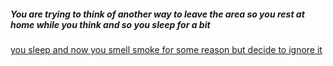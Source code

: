 ##### You are trying to think of another way to leave the area so you rest at home while you think and so you sleep for a bit  
[you sleep and now you smell smoke for some reason but decide to ignore it](firehouse.md)

